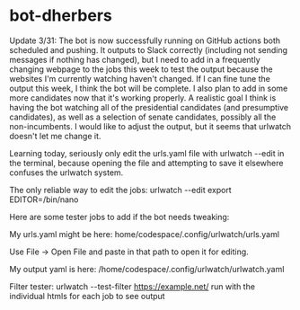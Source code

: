 # bot-dherbers
Update 3/31: 
The bot is now successfully running on GitHub actions both scheduled and pushing. It outputs to Slack correctly (including not sending messages if nothing has changed), but I need to add in a frequently changing webpage to the jobs this week to test the output because the websites I'm currently watching haven't changed. If I can fine tune the output this week, I think the bot will be complete. I also plan to add in some more candidates now that it's working properly.
A realistic goal I think is having the bot watching all of the presidential candidates (and presumptive candidates), as well as a selection of senate candidates, possibly all the non-incumbents. I would like to adjust the output, but it seems that urlwatch doesn't let me change it.

Learning today, seriously only edit the urls.yaml file with urlwatch --edit in the terminal, because opening the file and attempting to save it elsewhere confuses the urlwatch system.

The only reliable way to edit the jobs:
urlwatch --edit
export EDITOR=/bin/nano

Here are some tester jobs to add if the bot needs tweaking:


My urls.yaml might be here: 
home/codespace/.config/urlwatch/urls.yaml

Use File -> Open File and paste in that path to open it for editing.

My output yaml is here: /home/codespace/.config/urlwatch/urlwatch.yaml

Filter tester: urlwatch --test-filter https://example.net/
run with the individual htmls for each job to see output


